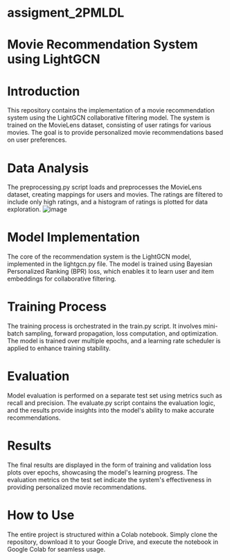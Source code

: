 # assigment_2PMLDL
# Movie Recommendation System using LightGCN
# Introduction
This repository contains the implementation of a movie recommendation system using the LightGCN collaborative filtering model. The system is trained on the MovieLens dataset, consisting of user ratings for various movies. The goal is to provide personalized movie recommendations based on user preferences.

# Data Analysis
The preprocessing.py script loads and preprocesses the MovieLens dataset, creating mappings for users and movies. The ratings are filtered to include only high ratings, and a histogram of ratings is plotted for data exploration.
![image](https://github.com/mpvnlv/assigment_2PMLDL/assets/88908152/3756d684-a826-4d6f-865d-aee8ee87e434)
# Model Implementation
The core of the recommendation system is the LightGCN model, implemented in the lightgcn.py file. The model is trained using Bayesian Personalized Ranking (BPR) loss, which enables it to learn user and item embeddings for collaborative filtering.

# Training Process
The training process is orchestrated in the train.py script. It involves mini-batch sampling, forward propagation, loss computation, and optimization. The model is trained over multiple epochs, and a learning rate scheduler is applied to enhance training stability.

# Evaluation
Model evaluation is performed on a separate test set using metrics such as recall and precision. The evaluate.py script contains the evaluation logic, and the results provide insights into the model's ability to make accurate recommendations.

# Results
The final results are displayed in the form of training and validation loss plots over epochs, showcasing the model's learning progress. The evaluation metrics on the test set indicate the system's effectiveness in providing personalized movie recommendations.

# How to Use
The entire project is structured within a Colab notebook. Simply clone the repository, download it to your Google Drive, and execute the notebook in Google Colab for seamless usage.





